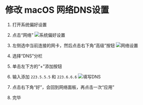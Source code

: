 # 修改 macOS 网络DNS设置

1. 打开系统偏好设置

2. 点击“网络”
![系统偏好设置][system-preferences]

3. 左侧选中当前连接的网卡，然后点击右下角“高级”按钮
![网络设置][network]

4. 选择“DNS”分栏

5. 单击左下方的“+”添加按钮

6. 输入添加 `223.5.5.5` 和 `223.6.6.6`
![填写DNS][fill-dns]

7. 点击右下角“好”，会回到网络面板，再点击一次“应用”

8. 完毕

[system-preferences]: /img/faq/change-dns-macos/system-preferences.jpg "系统偏好设置"
[network]: /img/faq/change-dns-macos/network.jpg "网络设置"
[fill-dns]: /img/faq/change-dns-macos/fill-dns.jpg "填写DNS"